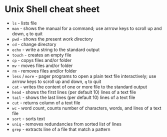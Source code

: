# Unix Shell cheat sheet

- `ls` - lists file
- `man` - shows the manual for a command; use arrrow keys to scroll up and down, `q` to quit
- `pwd` - shows the *p*resent *w*ork *d*irectory
- `cd` - change directory
- `echo` - write a string to the standard output
- `touch` - creates an empty file
- `cp` - copys files and/or folder
- `mv` - moves files and/or folder
- `rm` - removes files and/or folder
- `less` / `more` - pager programs to open a plain text file interactively; use arrrow keys to scroll up and down, `q` to quit
- `cat` - writes the content of one or more file to the standard output
- `head` - shows the first lines (per default 10) lines of a text file
- `tail` - shows the last lines (per default 10) lines of a text file
- `cut` - returns column of a text file
- `wc` - *w*ord *c*ount, counts number of characters, words, and lines of a text file
- `sort` - sorts text
- `uniq` - removes redundancies from sorted list of lines
- `grep` - extracts line of a file that match a pattern
